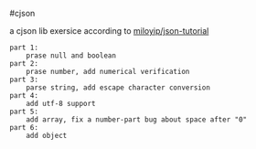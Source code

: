 #cjson

a cjson lib exersice
    according to [miloyip/json-tutorial](https://github.com/miloyip/json-tutorial)


    part 1:
        prase null and boolean
    part 2:
        prase number, add numerical verification 
    part 3:
        parse string, add escape character conversion
    part 4:
        add utf-8 support
    part 5:
        add array, fix a number-part bug about space after "0"
    part 6:
        add object

